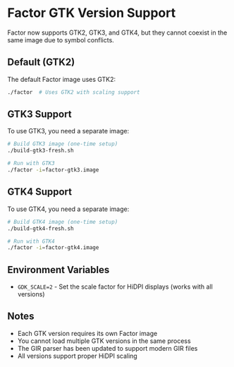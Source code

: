# Factor GTK Version Support

Factor now supports GTK2, GTK3, and GTK4, but they cannot coexist in the same image due to symbol conflicts.

## Default (GTK2)
The default Factor image uses GTK2:
```bash
./factor  # Uses GTK2 with scaling support
```

## GTK3 Support
To use GTK3, you need a separate image:
```bash
# Build GTK3 image (one-time setup)
./build-gtk3-fresh.sh

# Run with GTK3
./factor -i=factor-gtk3.image
```

## GTK4 Support  
To use GTK4, you need a separate image:
```bash
# Build GTK4 image (one-time setup)
./build-gtk4-fresh.sh

# Run with GTK4
./factor -i=factor-gtk4.image
```

## Environment Variables
- `GDK_SCALE=2` - Set the scale factor for HiDPI displays (works with all versions)

## Notes
- Each GTK version requires its own Factor image
- You cannot load multiple GTK versions in the same process
- The GIR parser has been updated to support modern GIR files
- All versions support proper HiDPI scaling